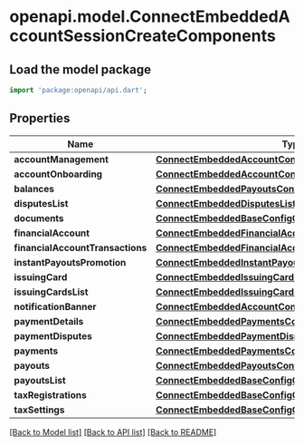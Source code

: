 # openapi.model.ConnectEmbeddedAccountSessionCreateComponents

## Load the model package
```dart
import 'package:openapi/api.dart';
```

## Properties
Name | Type | Description | Notes
------------ | ------------- | ------------- | -------------
**accountManagement** | [**ConnectEmbeddedAccountConfigClaim**](ConnectEmbeddedAccountConfigClaim.md) |  | 
**accountOnboarding** | [**ConnectEmbeddedAccountConfigClaim**](ConnectEmbeddedAccountConfigClaim.md) |  | 
**balances** | [**ConnectEmbeddedPayoutsConfig**](ConnectEmbeddedPayoutsConfig.md) |  | 
**disputesList** | [**ConnectEmbeddedDisputesListConfig**](ConnectEmbeddedDisputesListConfig.md) |  | 
**documents** | [**ConnectEmbeddedBaseConfigClaim**](ConnectEmbeddedBaseConfigClaim.md) |  | 
**financialAccount** | [**ConnectEmbeddedFinancialAccountConfigClaim**](ConnectEmbeddedFinancialAccountConfigClaim.md) |  | 
**financialAccountTransactions** | [**ConnectEmbeddedFinancialAccountTransactionsConfigClaim**](ConnectEmbeddedFinancialAccountTransactionsConfigClaim.md) |  | 
**instantPayoutsPromotion** | [**ConnectEmbeddedInstantPayoutsPromotionConfig**](ConnectEmbeddedInstantPayoutsPromotionConfig.md) |  | 
**issuingCard** | [**ConnectEmbeddedIssuingCardConfigClaim**](ConnectEmbeddedIssuingCardConfigClaim.md) |  | 
**issuingCardsList** | [**ConnectEmbeddedIssuingCardsListConfigClaim**](ConnectEmbeddedIssuingCardsListConfigClaim.md) |  | 
**notificationBanner** | [**ConnectEmbeddedAccountConfigClaim**](ConnectEmbeddedAccountConfigClaim.md) |  | 
**paymentDetails** | [**ConnectEmbeddedPaymentsConfigClaim**](ConnectEmbeddedPaymentsConfigClaim.md) |  | 
**paymentDisputes** | [**ConnectEmbeddedPaymentDisputesConfig**](ConnectEmbeddedPaymentDisputesConfig.md) |  | 
**payments** | [**ConnectEmbeddedPaymentsConfigClaim**](ConnectEmbeddedPaymentsConfigClaim.md) |  | 
**payouts** | [**ConnectEmbeddedPayoutsConfig**](ConnectEmbeddedPayoutsConfig.md) |  | 
**payoutsList** | [**ConnectEmbeddedBaseConfigClaim**](ConnectEmbeddedBaseConfigClaim.md) |  | 
**taxRegistrations** | [**ConnectEmbeddedBaseConfigClaim**](ConnectEmbeddedBaseConfigClaim.md) |  | 
**taxSettings** | [**ConnectEmbeddedBaseConfigClaim**](ConnectEmbeddedBaseConfigClaim.md) |  | 

[[Back to Model list]](../README.md#documentation-for-models) [[Back to API list]](../README.md#documentation-for-api-endpoints) [[Back to README]](../README.md)


